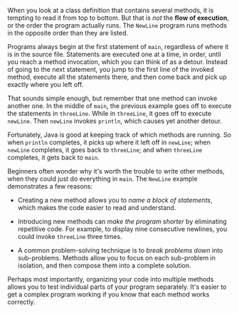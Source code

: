 When you look at a class definition that contains several methods, it is tempting to read it from top to bottom.
But that is *not* the **flow of execution**, or the order the program actually runs.
The `NewLine` program runs methods in the opposite order than they are listed.

Programs always begin at the first statement of `main`, regardless of where it is in the source file.
Statements are executed one at a time, in order, until you reach a method invocation, which you can think of as a detour.
Instead of going to the next statement, you jump to the first line of the invoked method, execute all the statements there, and then come back and pick up exactly where you left off.

That sounds simple enough, but remember that one method can invoke another one.
In the middle of `main`, the previous example goes off to execute the statements in `threeLine`.
While in `threeLine`, it goes off to execute `newLine`.
Then `newLine` invokes `println`, which causes yet another detour.

Fortunately, Java is good at keeping track of which methods are running.
So when `println` completes, it picks up where it left off in `newLine`; when `newLine` completes, it goes back to `threeLine`; and when `threeLine` completes, it gets back to `main`.



Beginners often wonder why it's worth the trouble to write other methods, when they could just do everything in `main`.
The `NewLine` example demonstrates a few reasons:



*  Creating a new method allows you to *name a block of statements*, which makes the code easier to read and understand.

*  Introducing new methods can *make the program shorter* by eliminating repetitive code.
For example, to display nine consecutive newlines, you could invoke `threeLine` three times.

*  A common problem-solving technique is to *break problems down* into sub-problems.
Methods allow you to focus on each sub-problem in isolation, and then compose them into a complete solution.


Perhaps most importantly, organizing your code into multiple methods allows you to test individual parts of your program separately.
It's easier to get a complex program working if you know that each method works correctly.
